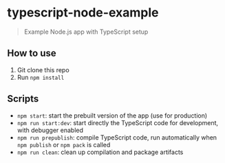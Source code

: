 # typescript-node-example

> Example Node.js app with TypeScript setup

## How to use

1. Git clone this repo
2. Run `npm install`

## Scripts

- `npm start`: start the prebuilt version of the app (use for production)
- `npm run start:dev`: start directly the TypeScript code for development, with debugger enabled
- `npm run prepublish`: compile TypeScript code, run automatically when `npm publish` or `npm pack` is called
- `npm run clean`: clean up compilation and package artifacts
